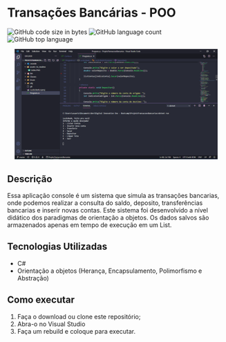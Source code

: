 # Transações Bancárias - POO
![GitHub code size in bytes](https://img.shields.io/github/languages/code-size/lucassilva996/ProjetoTransacoesBancarias)
![GitHub language count](https://img.shields.io/github/languages/count/lucassilva996/ProjetoTransacoesBancarias?style=plastic)
![GitHub top language](https://img.shields.io/github/languages/top/lucassilva996/ProjetoTransacoesBancarias?style=plastic)

<p align="center">
  <img width="470" src="assets/to_readme/telainicial.PNG">
</p>

## Descrição
Essa aplicação console é um sistema que simula as transações bancarias, onde podemos realizar a consulta do saldo, deposito, transferências bancarias e inserir novas contas.
Este sistema foi desenvolvido a nível didático dos paradigmas de orientação a objetos.
Os dados salvos são armazenados apenas em tempo de execução em um List.

## Tecnologias Utilizadas
* C#
* Orientação a objetos (Herança, Encapsulamento, Polimorfismo e Abstração)


## Como executar
1. Faça o download ou clone este repositório;
1. Abra-o no Visual Studio
1. Faça um rebuild e coloque para executar.
